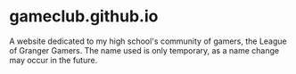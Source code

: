 # gameclub.github.io
A website dedicated to my high school's community of gamers, the League of Granger Gamers. The name used is only temporary, as a name change may occur in the future.

